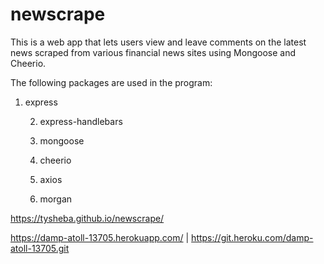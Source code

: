 # newscrape

This is a web app that lets users view and leave comments on the latest news scraped from various financial news sites using Mongoose and Cheerio. 

The following packages are used in the program:
1. express

   2. express-handlebars

   3. mongoose

   4. cheerio

   5. axios
   6. morgan


 https://tysheba.github.io/newscrape/

 https://damp-atoll-13705.herokuapp.com/ | https://git.heroku.com/damp-atoll-13705.git

 <img href="/public/Images/NewScrapeSS.png">
